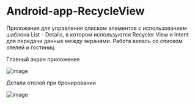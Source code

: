 ﻿# Android-app-RecycleView

Приложения для управления списком элементов с использованием шаблона List - Details, в котором используются Recycler View и Intent для передачи данных между экранами.
Работа велась со списком отелей и гостиниц

Главный экран приложения

![image](https://github.com/user-attachments/assets/f0266e93-4e19-4e75-aa80-4b4d8c2eef5b)

Детали отелей при бронировании

![image](https://github.com/user-attachments/assets/860d69dd-f411-44e9-8ab3-ce52f8757822)

